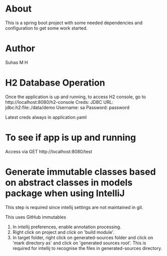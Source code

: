 # About
This is a spring boot project with some needed dependencies and configuration to get some work started.

# Author
Suhas M H

# H2 Database Operation
Once the application is up and running, to access H2 console, go to http://localhost:8080/h2-console
Creds:
JDBC URL: jdbc:h2:file:./data/demo
Username: sa
Password: password

Latest creds always in application.yaml

# To see if app is up and running
Access via GET http://localhost:8080/test

# Generate immutable classes based on abstract classes in models package when using IntelliJ
This step is required since intellij settings are not maintained in git.

This uses GitHub immutables

1. In intellij preferences, enable annotation processing.
2. Right click on project and click on 'build module'.
3. In target folder, right click on generated-sources folder and click on 'mark directory as' and click on 'generated sources root'. This is required for intellij to recognise the files in generated-sources directory.